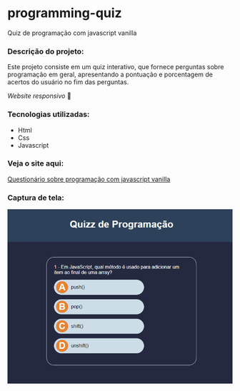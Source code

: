 # programming-quiz
Quiz de programação com javascript vanilla

### Descrição do projeto:
Este projeto consiste em um quiz interativo, que fornece perguntas sobre programação em geral, apresentando a pontuação e porcentagem de acertos do usuário no fim das perguntas.

*Website responsivo* 📱

### Tecnologias utilizadas:
- Html
- Css
- Javascript

### Veja o site aqui:
[ Questionário sobre programação com javascript vanilla](https://pabloquirino.github.io/programming-quiz/)

### Captura de tela:
![PrintScreen do projeto](/img/print.png) 

